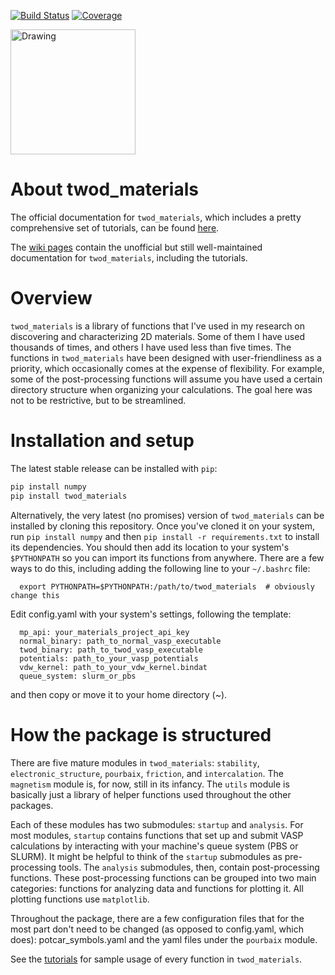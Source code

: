 [![Build Status](https://travis-ci.org/ashtonmv/twod_materials.svg?branch=master)](https://travis-ci.org/ashtonmv/twod_materials)
[![Coverage](https://codecov.io/gh/ashtonmv/twod_materials/coverage.svg?branch=master)](https://codecov.io/gh/ashtonmv/twod_materials)

<img src="https://s3.amazonaws.com/mashton/twod_materials_logo.png" alt="Drawing" width="200"/>

About twod_materials
====================

The official documentation for `twod_materials`, which includes a pretty
comprehensive set of tutorials, can be found
[here](https://pythonhosted.org/twod_materials/).

The [wiki pages](https://github.com/ashtonmv/twod_materials/wiki) contain the
unofficial but still well-maintained documentation for `twod_materials`,
including the tutorials.

# Overview #

`twod_materials` is a library of functions that I've used in my research on
discovering and characterizing 2D materials. Some of them I have used thousands
of times, and others I have used less than five times. The functions in
`twod_materials` have been designed with user-friendliness as a priority,
which occasionally comes at the expense of flexibility. For example, some of the
post-processing functions will assume you have used a certain directory
structure when organizing your calculations. The goal here was not to be
restrictive, but to be streamlined.

# Installation and setup #

The latest stable release can be installed with ``pip``:
```bash
pip install numpy
pip install twod_materials
```

Alternatively, the very latest (no promises) version of `twod_materials` can be
installed by cloning this repository. Once you've cloned it
on your system, run `pip install numpy` and then
`pip install -r requirements.txt` to install its dependencies. You should then
add its location to your system's `$PYTHONPATH` so you can import its
functions from anywhere. There are a few ways to do this, including adding the
following line to your `~/.bashrc` file:
```
  export PYTHONPATH=$PYTHONPATH:/path/to/twod_materials  # obviously change this
```
Edit config.yaml with your system's settings, following the template:
```
  mp_api: your_materials_project_api_key
  normal_binary: path_to_normal_vasp_executable
  twod_binary: path_to_twod_vasp_executable
  potentials: path_to_your_vasp_potentials
  vdw_kernel: path_to_your_vdw_kernel.bindat
  queue_system: slurm_or_pbs
```
and then copy or move it to your home directory (~).

# How the package is structured #

There are five mature modules in `twod_materials`: `stability`,
`electronic_structure`, `pourbaix`, `friction`, and `intercalation`.
The `magnetism` module is, for now, still in its infancy. The `utils` module
is basically just a library of helper functions used throughout the other
packages.

Each of these modules has two submodules: `startup` and `analysis`. For
most modules, `startup` contains functions that set up and submit VASP
calculations by interacting with your machine's queue system (PBS or SLURM). It
might be helpful to think of the `startup` submodules as pre-processing tools.
The `analysis` submodules, then, contain post-processing functions. These
post-processing functions can be grouped into two main categories: functions for
analyzing data and functions for plotting it. All plotting functions use
`matplotlib`.

Throughout the package, there are a few configuration files that for the most
part don't need to be changed (as opposed to config.yaml, which does):
potcar_symbols.yaml and the yaml files under the `pourbaix` module.

See the [tutorials](https://github.com/ashtonmv/twod_materials/wiki/Tutorial-1:-stability)
for sample usage of every function in `twod_materials`.
